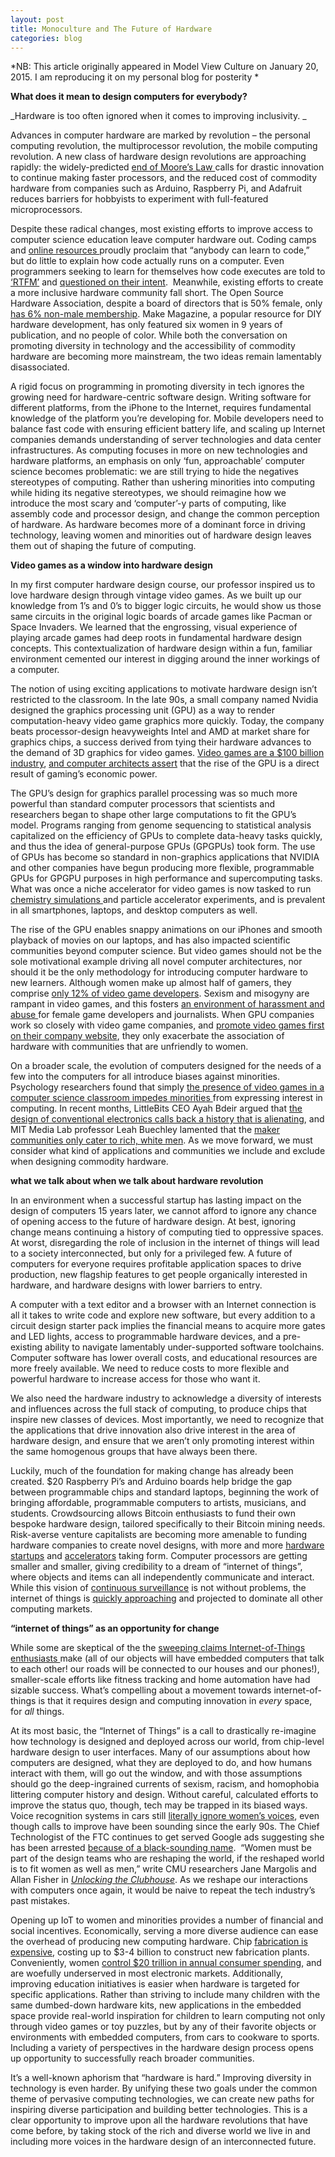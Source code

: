 ```yaml
---
layout: post
title: Monoculture and The Future of Hardware
categories: blog
---
```

*NB: This article originally appeared in Model View Culture on January 20, 2015. I am 
reproducing it on my personal blog for posterity *

**What does it mean to design computers for everybody?**

_Hardware is too often ignored when it comes to improving inclusivity. _

Advances in computer hardware are marked by revolution – the personal computing revolution, the multiprocessor revolution, the mobile computing revolution. A new class of hardware design revolutions are approaching rapidly: the widely-predicted [end of Moore’s Law ](http://seekingalpha.com/article/2042293-intel-the-end-of-moores-law)calls for drastic innovation to continue making faster processors, and the reduced cost of commodity hardware from companies such as Arduino, Raspberry Pi, and Adafruit reduces barriers for hobbyists to experiment with full-featured microprocessors.

Despite these radical changes, most existing efforts to improve access to computer science education leave computer hardware out. Coding camps and [online resources ](https://www.khanacademy.org/computing)proudly proclaim that “anybody can learn to code,” but do little to explain how code actually runs on a computer. Even programmers seeking to learn for themselves how code executes are told to [‘RTFM’](http://en.wikipedia.org/wiki/RTFM) and [questioned on their intent](http://stackoverflow.com/questions/5162580/what-happens-when-a-computer-program-runs#comment5797794_5162580).  Meanwhile, existing efforts to create a more inclusive hardware community fall short. The Open Source Hardware Association, despite a board of directors that is 50% female, only [has 6% non-male membership](http://www.oshwa.org/oshw-community-survey-2013/#section9). Make Magazine, a popular resource for DIY hardware development, has only featured six women in 9 years of publication, and no people of color. While both the conversation on promoting diversity in technology and the accessibility of commodity hardware are becoming more mainstream, the two ideas remain lamentably disassociated.

A rigid focus on programming in promoting diversity in tech ignores the growing need for hardware-centric software design. Writing software for different platforms, from the iPhone to the Internet, requires fundamental knowledge of the platform you’re developing for. Mobile developers need to balance fast code with ensuring efficient battery life, and scaling up Internet companies demands understanding of server technologies and data center infrastructures. As computing focuses in more on new technologies and hardware platforms, an emphasis on only ‘fun, approachable’ computer science becomes problematic: we are still trying to hide the negatives stereotypes of computing. Rather than ushering minorities into computing while hiding its negative stereotypes, we should reimagine how we introduce the most scary and ‘computer’-y parts of computing, like assembly code and processor design, and change the common perception of hardware. As hardware becomes more of a dominant force in driving technology, leaving women and minorities out of hardware design leaves them out of shaping the future of computing.

**Video games as a window into hardware design**

In my first computer hardware design course, our professor inspired us to love hardware design through vintage video games. As we built up our knowledge from 1’s and 0’s to bigger logic circuits, he would show us those same circuits in the original logic boards of arcade games like Pacman or Space Invaders. We learned that the engrossing, visual experience of playing arcade games had deep roots in fundamental hardware design concepts. This contextualization of hardware design within a fun, familiar environment cemented our interest in digging around the inner workings of a computer.

The notion of using exciting applications to motivate hardware design isn’t restricted to the classroom. In the late 90s, a small company named Nvidia designed the graphics processing unit (GPU) as a way to render computation-heavy video game graphics more quickly. Today, the company beats processor-design heavyweights Intel and AMD at market share for graphics chips, a success derived from tying their hardware advances to the demand of 3D graphics for video games. [Video games are a $100 billion industry](http://www.gartner.com/newsroom/id/2614915), [and computer architects assert](http://www.cs.virginia.edu/~gfx/papers/paper.php?paper_id=59) that the rise of the GPU is a direct result of gaming’s economic power. 

The GPU’s design for graphics parallel processing was so much more powerful than standard computer processors that scientists and researchers began to shape other large computations to fit the GPU’s model. Programs ranging from genome sequencing to statistical analysis capitalized on the efficiency of GPUs to complete data-heavy tasks quickly, and thus the idea of general-purpose GPUs (GPGPUs) took form. The use of GPUs has become so standard in non-graphics applications that NVIDIA and other companies have begun producing more flexible, programmable GPUs for GPGPU purposes in high performance and supercomputing tasks. What was once a niche accelerator for video games is now tasked to run [chemistry simulations ](http://nsf.gov/discoveries/disc_summ.jsp?cntn_id=115176&org=NSF)and particle accelerator experiments, and is prevalent in all smartphones, laptops, and desktop computers as well. 

The rise of the GPU enables snappy animations on our iPhones and smooth playback of movies on our laptops, and has also impacted scientific communities beyond computer science. But video games should not be the sole motivational example driving all novel computer architectures, nor should it be the only methodology for introducing computer hardware to new learners. Although women make up almost half of gamers, they comprise [only 12% of video game developers](http://www.womensmediacenter.com/pages/the-problem). Sexism and misogyny are rampant in video games, and this fosters [an environment of harassment and abuse ](http://www.polygon.com/2014/7/22/5926193/women-gaming-harassment)for female game developers and journalists. When GPU companies work so closely with video game companies, and [promote video games first on their company website](http://www.nvidia.com/object/3d-vision-games.html), they only exacerbate the association of hardware with communities that are unfriendly to women. 

On a broader scale, the evolution of computers designed for the needs of a few into the computers for all introduce biases against minorities. Psychology researchers found that simply [the presence of video games in a computer science classroom impedes minorities ](http://depts.washington.edu/sibl/Publications/Cheryan,%20Plaut,%20Davies,%20&%20Steele%20%282009%29.pdf)from expressing interest in computing. In recent months, LittleBits CEO Ayah Bdeir argued that [the design of conventional electronics calls back a history that is alienating](http://fortune.com/2014/03/13/ayah-bdeir-ceo-of-littlebits-on-the-real-reason-for-the-hardware-renaissance/), and MIT Media Lab professor Leah Buechley lamented that the [maker communities only cater to rich, white men](http://vimeo.com/110616469). As we move forward, we must consider what kind of applications and communities we include and exclude when designing commodity hardware. 

**what we talk about when we talk about hardware revolution**

In an environment when a successful startup has lasting impact on the design of computers 15 years later, we cannot afford to ignore any chance of opening access to the future of hardware design. At best, ignoring change means continuing a history of computing tied to oppressive spaces. At worst, disregarding the role of inclusion in the internet of things will lead to a society interconnected, but only for a privileged few. A future of computers for everyone requires profitable application spaces to drive production, new flagship features to get people organically interested in hardware, and hardware designs with lower barriers to entry. 

A computer with a text editor and a browser with an Internet connection is all it takes to write code and explore new software, but every addition to a circuit design starter pack implies the financial means to acquire more gates and LED lights, access to programmable hardware devices, and a pre-existing ability to navigate lamentably under-supported software toolchains. Computer software has lower overall costs, and educational resources are more freely available. We need to reduce costs to more flexible and powerful hardware to increase access for those who want it. 

We also need the hardware industry to acknowledge a diversity of interests and influences across the full stack of computing, to produce chips that inspire new classes of devices. Most importantly, we need to recognize that the applications that drive innovation also drive interest in the area of hardware design, and ensure that we aren’t only promoting interest within the same homogenous groups that have always been there.

Luckily, much of the foundation for making change has already been created. $20 Raspberry Pi’s and Arduino boards help bridge the gap between programmable chips and standard laptops, beginning the work of bringing affordable, programmable computers to artists, musicians, and students. Crowdsourcing allows Bitcoin enthusiasts to fund their own bespoke hardware design, tailored specifically to their Bitcoin mining needs. Risk-averse venture capitalists are becoming more amenable to funding hardware companies to create novel designs, with more and more [hardware startups](http://www.theguardian.com/technology/2014/nov/02/-google-andy-rubin-android-leaving) and [accelerators](http://www.forbes.com/sites/jlim/2014/07/01/the-future-may-belong-to-hardware-startup-accelerators-6-to-know-about/) taking form. Computer processors are getting smaller and smaller, giving credibility to a dream of “internet of things”, where objects and items can all independently communicate and interact. While this vision of [continuous surveillance](https://modelviewculture.com/pieces/how-silicon-valley-learned-to-love-surveillance) is not without problems, the internet of things is [quickly approaching](http://www.theverge.com/2015/1/6/7500743/ces-2015-internet-of-things-advanced-driver-assistance) and projected to dominate all other computing markets. 

**“internet of things” as an opportunity for change**

While some are skeptical of the the [sweeping claims Internet-of-Things enthusiasts ](http://www.freescale.com/files/32bit/doc/white_paper/INTOTHNGSWP.pdf)make (all of our objects will have embedded computers that talk to each other! our roads will be connected to our houses and our phones!), smaller-scale efforts like fitness tracking and home automation have had sizable success. What’s compelling about a movement towards internet-of-things is that it requires design and computing innovation in _every_ space, for _all_ things. 

At its most basic, the “Internet of Things” is a call to drastically re-imagine how technology is designed and deployed across our world, from chip-level hardware design to user interfaces. Many of our assumptions about how computers are designed, what they are deployed to do, and how humans interact with them, will go out the window, and with those assumptions should go the deep-ingrained currents of sexism, racism, and homophobia littering computer history and design. Without careful, calculated efforts to improve the status quo, though, tech may be trapped in its biased ways. Voice recognition systems in cars still [literally ignore women’s voices](http://www.autoblog.com/2011/05/31/women-voice-command-systems/), even though calls to improve have been sounding since the early 90s. The Chief Technologist of the FTC continues to get served Google ads suggesting she has been arrested [because of a black-sounding name](http://dataprivacylab.org/projects/onlineads/index.html).  “Women must be part of the design teams who are reshaping the world, if the reshaped world is to fit women as well as men,” write CMU researchers Jane Margolis and Allan Fisher in [_Unlocking the Clubhouse_](http://mitpress.mit.edu/books/unlocking-clubhouse). As we reshape our interactions with computers once again, it would be naive to repeat the tech industry’s past mistakes. 

Opening up IoT to women and minorities provides a number of financial and social incentives. Economically, serving a more diverse audience can ease the overhead of producing new computing hardware. Chip [fabrication is expensive](http://en.wikipedia.org/wiki/Semiconductor_fabrication_plant), costing up to $3-4 billion to construct new fabrication plants. Conveniently, women [control $20 trillion in annual consumer spending](https://hbr.org/2009/09/the-female-economy), and are woefully underserved in most electronic markets. Additionally, improving education initiatives is easier when hardware is targeted for specific applications. Rather than striving to include many children with the same dumbed-down hardware kits, new applications in the embedded space provide real-world inspiration for children to learn computing not only through video games or toy puzzles, but by any of their favorite objects or environments with embedded computers, from cars to cookware to sports. Including a variety of perspectives in the hardware design process opens up opportunity to successfully reach broader communities.

It’s a well-known aphorism that “hardware is hard.” Improving diversity in technology is even harder. By unifying these two goals under the common theme of pervasive computing technologies, we can create new paths for inspiring diverse participation and building better technologies. This is a clear opportunity to improve upon all the hardware revolutions that have come before, by taking stock of the rich and diverse world we live in and including more voices in the hardware design of an interconnected future. 

